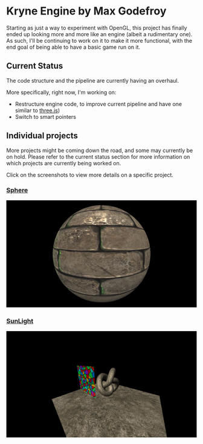 # Kryne Engine by Max Godefroy

Starting as just a way to experiment with OpenGL, this project has 
finally ended up looking more and more like an engine (albeit a 
rudimentary one).
As such, I'll be continuing to work on it to make it more functional, 
with the end goal of being able to have a basic game run on it.

## Current Status

The code structure and the pipeline are currently having an overhaul.

More specifically, right now, I'm working on:
- Restructure engine code, to improve current pipeline and have one similar to [three.js](https://threejs.org))
- Switch to smart pointers

## Individual projects

More projects might be coming down the road, and some may currently be 
on hold. Please refer to the current status section for more information
on which projects are currently being worked on.

Click on the screenshots to view more details on a specific project.

### [Sphere](Examples/Sphere/README.md)

[![Sphere project screenshots](Screenshots/Sphere/CurrentStatus.png?raw=true "Sphere project's current visuals")](/Examples/Sphere/README.md#screenshots)

### [SunLight](Examples/SunLight/README.md)

[![SunLight project screenshots](Screenshots/SunLight/CurrentStatus.png?raw=true "SunLight project's current visuals")](/Examples/SunLight/README.md#screenshots)
